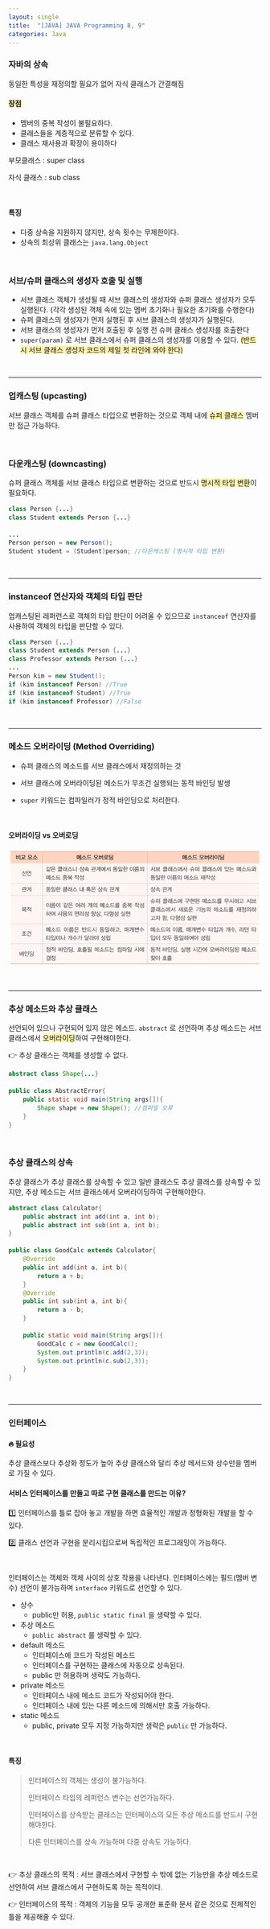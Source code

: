 ```yaml
---
layout: single
title:  "[JAVA] JAVA Programming 8, 9"
categories: Java
---
```


### 자바의 상속

동일한 특성을 재정의할 필요가 없어 자식 클래스가 간결해짐

#### <span style='background-color: #fff5b1'> 장점 </span>

- 멤버의 중복 작성이 불필요하다.
- 클래스들을 계층적으로 분류할 수 있다.
- 클래스 재사용과 확장이 용이하다

부모클래스 : super class

자식 클래스 : sub class

<br/>

#### 특징

- 다중 상속을 지원하지 않지만, 상속 횟수는 무제한이다.
- 상속의 최상위 클래스는 `java.lang.Object` 

<br/>

### 서브/슈퍼 클래스의 생성자 호출 및 실행

- 서브 클래스 객체가 생성될 때 서브 클래스의 생성자와 슈퍼 클래스 생성자가 모두 실행된다. (각각 생성된 객체 속에 있는 멤버 초기화나 필요한 초기화를 수행한다)
- 슈퍼 클래스의 생성자가 먼저 실행된 후 서브 클래스의 생성자가 실행된다.
- 서브 클래스의 생성자가 먼저 호출된 후 실행 전 슈퍼 클래스 생성자를 호출한다
- `super(param)` 로 서브 클래스에서 슈퍼 클래스의 생성자를 이용할 수 있다. <span style='background-color: #fff5b1'>(반드시 서브 클래스 생성자 코드의 제일 첫 라인에 와야 한다)</span>

<br/>

<hr/>

### 업캐스팅 (upcasting)

서브 클래스 객체를 슈퍼 클래스 타입으로 변환하는 것으로 객체 내에 <span style='background-color: #fff5b1'>슈퍼 클래스</span> 멤버만 접근 가능하다.

<br/>

### 다운캐스팅 (downcasting)

슈퍼 클래스 객체를 서브 클래스 타입으로 변환하는 것으로 반드시 <span style='background-color: #fff5b1'>명시적 타입 변환</span>이 필요하다. 

```java
class Person {...}
class Student extends Person {...}

...
Person person = new Person();
Student student = (Student)person; //다운캐스팅 (명시적 타입 변환)
```

<br/>

<hr/>

### instanceof 연산자와 객체의 타입 판단

업캐스팅된 레퍼런스로 객체의 타입 판단이 어려울 수 있으므로 `instanceof` 연산자를 사용하여 객체의 타입을 판단할 수 있다.

```java
class Person {...}
class Student extends Person {...}
class Professor extends Person {...}
...
Person kim = new Student();
if (kim instanceof Person) //True
if (kim instanceof Student) //True
if (kim instanceof Professor) //False
```

<br/>

<hr/>

### 메소드 오버라이딩 (Method Overriding)

- 슈퍼 클래스의 메소드를 서브 클래스에서 재정의하는 것

- 서브 클래스에 오버라이딩된 메소드가 무조건 실행되는 동적 바인딩 발생

- `super` 키워드는 컴파일러가 정적 바인딩으로 처리한다.

<br/>

#### 오버라이딩 vs 오버로딩

![](/assets/images/20240228/overriding.jpg)

<br/>

<hr/>

### 추상 메소드와 추상 클래스

선언되어 있으나 구현되어 있지 않은 메소드. `abstract` 로 선언하며 추상 메소드는 서브 클래스에서 <span style='background-color: #fff5b1'>오버라이딩</span>하여 구현해야한다.

👉 추상 클래스는 객체를 생성할 수 없다.

```java
abstract class Shape{...}

public class AbstractError{
    public static void main(String args[]){
        Shape shape = new Shape(); //컴파일 오류
    }
}
```

<br/>

### 추상 클래스의 상속

추상 클래스가 추상 클래스를 상속할 수 있고 일반 클래스도 추상 클래스를 상속할 수 있지만, 추상 메소드는 서브 클래스에서 오버라이딩하여 구현해야한다.

```java
abstract class Calculator{
    public abstract int add(int a, int b);
    public abstract int sub(int a, int b);
}

public class GoodCalc extends Calculator{
    @Override
    public int add(int a, int b){
        return a + b;
    }
    @Override
    public int sub(int a, int b){
        return a - b;
    }
    
    public static void main(String args[]){
        GoodCalc c = new GoodCalc();
        System.out.println(c.add(2,3));
        System.out.println(c.sub(2,3));
    }
}
```

<br/>

<hr/>

### 인터페이스

#### 🔥 필요성

추상 클래스보다 추상화 정도가 높아 추상 클래스와 달리 추상 메서드와 상수만을 멤버로 가질 수 있다. 

#### 서비스 인터페이스를 만들고 따로 구현 클래스를 만드는 이유?

1️⃣ 인터페이스를 틀로 잡아 놓고 개발을 하면 효율적인 개발과 정형화된 개발을 할 수 있다.

2️⃣ 클래스 선언과 구현을 분리시킴으로써 독립적인 프로그래밍이 가능하다.

<br/>

인터페이스는 객체와 객체 사이의 상호 작용을 나타낸다. 인터페이스에는 필드(멤버 변수) 선언이 불가능하며 `interface` 키워드로 선언할 수 있다.

- 상수
  - public만 허용, `public static final` 을 생략할 수 있다.
- 추상 메소드
  - `public abstract` 를 생략할 수 있다.
- default 메소드
  - 인터페이스에 코드가 작성된 메소드
  - 인터페이스를 구현하는 클래스에 자동으로 상속된다.
  - public 만 허용하며 생략도 가능하다.
- private 메소드
  - 인터페이스 내에 메소드 코드가 작성되어야 한다.
  - 인터페이스 내에 있는 다른 메소드에 의해서만 호출 가능하다.
- static 메소드
  - public, private 모두 지정 가능하지만 생략은 `public` 만 가능하다.

<br/>

#### 특징

> 인터페이스의 객체는 생성이 불가능하다.
>
> 인터페이스 타입의 레퍼런스 변수는 선언가능하다.
>
> 인터페이스를 상속받는 클래스는 인터페이스의 모든 추상 메소드를 반드시 구현해야한다.
>
> 다른 인터페이스를 상속 가능하며 다중 상속도 가능하다.

<br/>

👉 추상 클래스의 목적 : 서브 클래스에서 구현할 수 밖에 없는 기능만을 추상 메소드로 선언하여 서브 클래스에서 구현하도록 하는 목적이다.

👉 인터페이스의 목적 : 객체의 기능을 모두 공개한 표준화 문서 같은 것으로 전체적인 틀을 제공해줄 수 있다.
